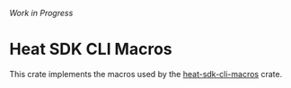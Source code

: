_Work in Progress_

# Heat SDK CLI Macros

This crate implements the macros used by the [heat-sdk-cli-macros](https://crates.io/crates/tracel) crate.
